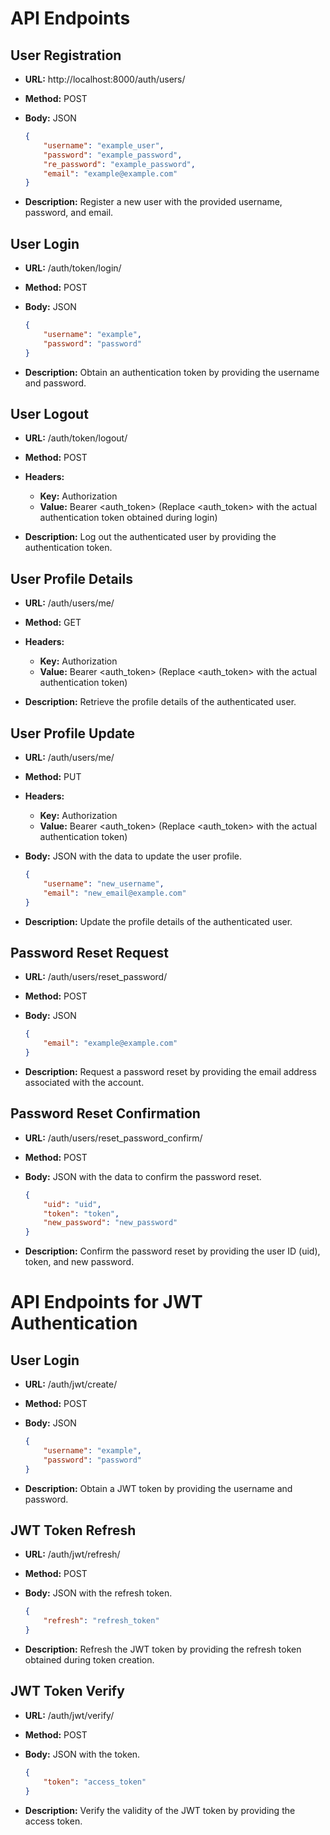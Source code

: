 # API Endpoints

## User Registration

- **URL:** http://localhost:8000/auth/users/
- **Method:** POST
- **Body:** JSON

    ```json
    {
        "username": "example_user",
        "password": "example_password",
        "re_password": "example_password",
        "email": "example@example.com"
    }
    ```

- **Description:** Register a new user with the provided username, password, and email.

## User Login

- **URL:** /auth/token/login/
- **Method:** POST
- **Body:** JSON

    ```json
    {
        "username": "example",
        "password": "password"
    }
    ```

- **Description:** Obtain an authentication token by providing the username and password.

## User Logout

- **URL:** /auth/token/logout/
- **Method:** POST
- **Headers:** 
    - **Key:** Authorization
    - **Value:** Bearer <auth_token> (Replace <auth_token> with the actual authentication token obtained during login)

- **Description:** Log out the authenticated user by providing the authentication token.

## User Profile Details

- **URL:** /auth/users/me/
- **Method:** GET
- **Headers:** 
    - **Key:** Authorization
    - **Value:** Bearer <auth_token> (Replace <auth_token> with the actual authentication token)

- **Description:** Retrieve the profile details of the authenticated user.

## User Profile Update

- **URL:** /auth/users/me/
- **Method:** PUT
- **Headers:** 
    - **Key:** Authorization
    - **Value:** Bearer <auth_token> (Replace <auth_token> with the actual authentication token)

- **Body:** JSON with the data to update the user profile.

    ```json
    {
        "username": "new_username",
        "email": "new_email@example.com"
    }
    ```

- **Description:** Update the profile details of the authenticated user.

## Password Reset Request

- **URL:** /auth/users/reset_password/
- **Method:** POST
- **Body:** JSON

    ```json
    {
        "email": "example@example.com"
    }
    ```

- **Description:** Request a password reset by providing the email address associated with the account.

## Password Reset Confirmation

- **URL:** /auth/users/reset_password_confirm/
- **Method:** POST
- **Body:** JSON with the data to confirm the password reset.

    ```json
    {
        "uid": "uid",
        "token": "token",
        "new_password": "new_password"
    }
    ```

- **Description:** Confirm the password reset by providing the user ID (uid), token, and new password.

# API Endpoints for JWT Authentication

## User Login

- **URL:** /auth/jwt/create/
- **Method:** POST
- **Body:** JSON

    ```json
    {
        "username": "example",
        "password": "password"
    }
    ```

- **Description:** Obtain a JWT token by providing the username and password.

## JWT Token Refresh

- **URL:** /auth/jwt/refresh/
- **Method:** POST
- **Body:** JSON with the refresh token.

    ```json
    {
        "refresh": "refresh_token"
    }
    ```

- **Description:** Refresh the JWT token by providing the refresh token obtained during token creation.

## JWT Token Verify

- **URL:** /auth/jwt/verify/
- **Method:** POST
- **Body:** JSON with the token.

    ```json
    {
        "token": "access_token"
    }
    ```

- **Description:** Verify the validity of the JWT token by providing the access token.
